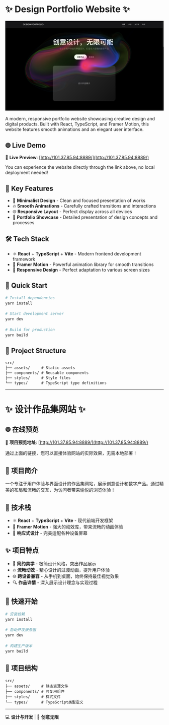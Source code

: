 # ✨ Design Portfolio Website ✨

![Homepage Screenshot](./src/assets/homepage-screenshot.png)

A modern, responsive portfolio website showcasing creative design and digital products. Built with React, TypeScript, and Framer Motion, this website features smooth animations and an elegant user interface.

## 🌐 Live Demo

🔗 **Live Preview**: [http://101.37.85.94:8889/](http://101.37.85.94:8889/)

You can experience the website directly through the link above, no local deployment needed!

## 🌟 Key Features

- 🎯 **Minimalist Design** - Clean and focused presentation of works
- 🔥 **Smooth Animations** - Carefully crafted transitions and interactions
- 🌐 **Responsive Layout** - Perfect display across all devices
- 🎨 **Portfolio Showcase** - Detailed presentation of design concepts and processes

## 🛠️ Tech Stack

- ⚛️ **React** + **TypeScript** + **Vite** - Modern frontend development framework
- 🌈 **Framer Motion** - Powerful animation library for smooth transitions
- 📱 **Responsive Design** - Perfect adaptation to various screen sizes

## 🚀 Quick Start

```bash
# Install dependencies
yarn install

# Start development server
yarn dev

# Build for production
yarn build
```

## 📁 Project Structure

```
src/
├── assets/     # Static assets
├── components/ # Reusable components
├── styles/     # Style files
└── types/      # TypeScript type definitions
```

---

# ✨ 设计作品集网站 ✨

## 🌐 在线预览

🔗 **项目预览地址**: [http://101.37.85.94:8889/](http://101.37.85.94:8889/)

通过上面的链接，您可以直接体验网站的实际效果，无需本地部署！

## 🎨 项目简介

一个专注于用户体验与界面设计的作品集网站，展示创意设计和数字产品。通过精美的布局和流畅的交互，为访问者带来愉悦的浏览体验！

## 🚀 技术栈

- ⚛️ **React** + **TypeScript** + **Vite** - 现代前端开发框架
- 🌈 **Framer Motion** - 强大的动效库，带来流畅的动画体验
- 📱 **响应式设计** - 完美适配各种设备屏幕

## ✨ 项目特点

- 🎯 **简约美学** - 极简设计风格，突出作品展示
- 🔥 **流畅动效** - 精心设计的过渡动画，提升用户体验
- 🌐 **跨设备兼容** - 从手机到桌面，始终保持最佳视觉效果
- 🔍 **作品详情** - 深入展示设计理念与实现过程

## 🔧 快速开始

```bash
# 安装依赖
yarn install

# 启动开发服务器
yarn dev

# 构建生产版本
yarn build
```

## 📝 项目结构

```
src/
├── assets/     # 静态资源文件
├── components/ # 可复用组件
├── styles/     # 样式文件
└── types/      # TypeScript类型定义
```

---

💻 **设计与开发** | 🌟 **创意无限**
